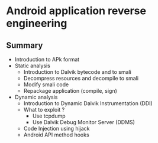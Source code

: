 <!--
pandoc -t beamer -s presentation.md -o presentation.pdf
-->
Android application reverse engineering
=======================================

Summary
-------

* Introduction to APk format
* Static analysis
    * Introduction to Dalvik bytecode and to smali
    * Decompress resources and decompile to smali
    * Modify smali code
    * Repackage application (compile, sign)
* Dynamic analysis
    * Introduction to Dynamic Dalvik Instrumentation (DDI)
    * What to exploit ?
        * Use tcpdump
        * Use Dalvik Debug Monitor Server (DDMS)
    * Code Injection using hijack
    * Android API method hooks
